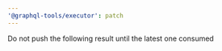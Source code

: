 ```yaml
---
'@graphql-tools/executor': patch
---
```


Do not push the following result until the latest one consumed
